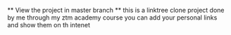 ** View the project in master branch **
this is a linktree clone project done by me through my ztm academy course
you can add your personal links and show them on th intenet
